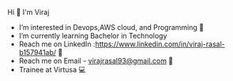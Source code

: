 Hi 👋 I'm Viraj

- I’m interested in Devops,AWS cloud, and Programming 💾
- I’m currently learning Bachelor in Technology 
- Reach me on LinkedIn :https://www.linkedin.com/in/viraj-rasal-b157941ab/ 📱
- Reach me on Email - virajrasal93@gmail.com 📨
- Trainee at Virtusa 💻
